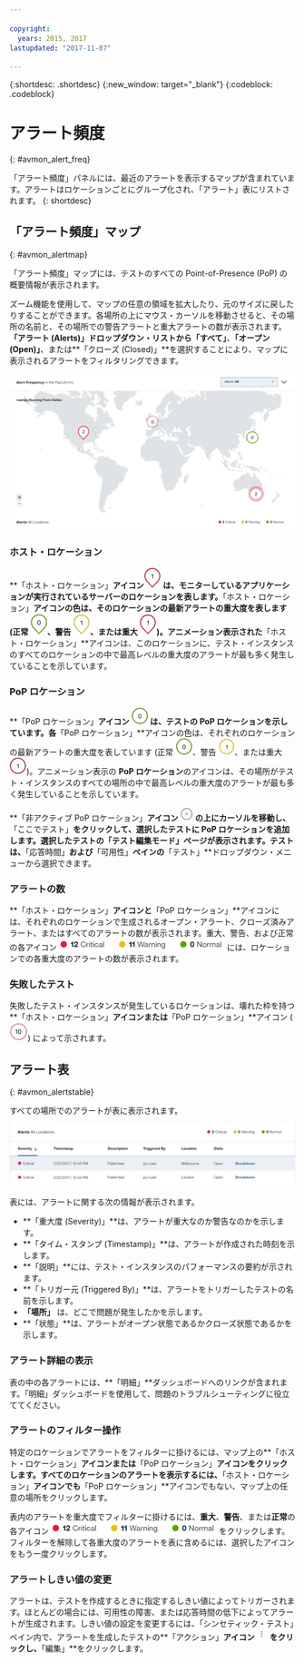 ```yaml
---

copyright:
  years: 2015, 2017
lastupdated: "2017-11-07"

---
```


{:shortdesc: .shortdesc}
{:new_window: target="_blank"}
{:codeblock: .codeblock}

# アラート頻度
{: #avmon_alert_freq}

「アラート頻度」パネルには、最近のアラートを表示するマップが含まれています。アラートはロケーションごとにグループ化され、「アラート」表にリストされます。
{: shortdesc}

## 「アラート頻度」マップ
{: #avmon_alertmap}

「アラート頻度」マップには、テストのすべての Point-of-Presence (PoP) の概要情報が表示されます。

ズーム機能を使用して、マップの任意の領域を拡大したり、元のサイズに戻したりすることができます。各場所の上にマウス・カーソルを移動させると、その場所の名前と、その場所での警告アラートと重大アラートの数が表示されます。
**「アラート (Alerts)」**ドロップダウン・リストから**「すべて」**、**「オープン (Open)」**、または**「クローズ (Closed)」**を選択することにより、マップに表示されるアラートをフィルタリングできます。


![4 つの Point-of-Presence でのテストを表示する「アラート頻度」マップ。](images/alert_freq_map2.png)

### ホスト・ロケーション
**「ホスト・ロケーション」**アイコン![「ホスト・ロケーション」アイコン。](images/icn_host_crit_whtbackground30.jpg) は、モニターしているアプリケーションが実行されているサーバーのロケーションを表します。**「ホスト・ロケーション」**アイコンの色は、そのロケーションの最新アラートの重大度を表します (正常 ![そのロケーションにアラートがないことを示す緑色の枠の「ホスト・ロケーション」アイコン。](images/icn_host_normal_whtbckgrnd_30x38.jpg)、警告 ![そのロケーションの 1 つのアラートを示す黄色の枠の「ホスト・ロケーション」アイコン。](images/icn_host_warning_whtbackground30.jpg)、または重大 ![そのロケーションの 1 つのアラートを示す赤色の枠の「ホスト・ロケーション」アイコン。](images/icn_host_crit_whtbackground30.jpg))。アニメーション表示された**「ホスト・ロケーション」**アイコンは、このロケーションに、テスト・インスタンスのすべてのロケーションの中で最高レベルの重大度のアラートが最も多く発生していることを示しています。

### PoP ロケーション
**「PoP ロケーション」**アイコン ![「PoP ロケーション・アイコン。](images/icn_pop_normal_whtbckgrnd30x30.jpg) は、テストの PoP ロケーションを示しています。各**「PoP ロケーション」**アイコンの色は、それぞれのロケーションの最新アラートの重大度を表しています (正常 ![そのロケーションにアラートがないことを示す緑色の枠の「PoP ロケーション」アイコン。](images/icn_pop_normal_whtbckgrnd30x30.jpg)、警告 ![そのロケーションの 1 つのアラートを示す黄色の枠の「PoP ロケーション」アイコン。](images/icn_pop_warning_whtbckgrnd30x30.jpg)、または重大 ![そのロケーションの 1 つのアラートを示す赤色の枠の「PoP ロケーション」アイコン。](images/icn_pop_crit_whtbckgrnd30x30.jpg))。アニメーション表示の **PoP ロケーション**のアイコンは、その場所がテスト・インスタンスのすべての場所の中で最高レベルの重大度のアラートが最も多く発生していることを示しています。


**「非アクティブ PoP ロケーション」**アイコン ![非アクティブ PoP ロケーション ](images/icn_avbl_pop.jpg) の上にカーソルを移動し、**「ここでテスト」**をクリックして、選択したテストに PoP ロケーションを追加します。選択したテストの「テスト編集モード」ページが表示されます。テストは、**「応答時間」**および**「可用性」**ペインの**「テスト」**ドロップダウン・メニューから選択できます。

<!--
Private PoP locations are represented by **Private PoP location** icons ![Private PoP location icon that indicates 2 alerts with one or more critical alerts at that location.](images/avmon_private_pop.png).
-->
### アラートの数
**「ホスト・ロケーション」**アイコンと**「PoP ロケーション」**アイコンには、それぞれのロケーションで生成されるオープン・アラート、クローズ済みアラート、またはすべてのアラートの数が表示されます。重大、警告、および正常の各アイコン ![重大、警告、および正常の各アイコン。](images/fltr_alrts_tbl.jpg) には、ロケーションでの各重大度のアラートの数が表示されます。

### 失敗したテスト
失敗したテスト・インスタンスが発生しているロケーションは、壊れた枠を持つ**「ホスト・ロケーション」**アイコンまたは**「PoP ロケーション」**アイコン (![そのロケーションでの 10 個のアラートと 1 つ以上の失敗したテストを示す、赤い枠の「PoP ロケーション」アイコン。](images/avmon_pop_fail_32x33.png)) によって示されます。

## アラート表
{: #avmon_alertstable}

すべての場所でのアラートが表に表示されます。

![すべての PoP ロケーションのアラートを示すアラート表。](images/alert_table.jpg)

表には、アラートに関する次の情報が表示されます。


-   **「重大度 (Severity)」**は、アラートが重大なのか警告なのかを示します。
-   **「タイム・スタンプ (Timestamp)」**は、アラートが作成された時刻を示します。
-   **「説明」**には、テスト・インスタンスのパフォーマンスの要約が示されます。
-   **「トリガー元 (Triggered By)」**は、アラートをトリガーしたテストの名前を示します。
-   **「場所」** は、どこで問題が発生したかを示します。
-   **「状態」**は、アラートがオープン状態であるかクローズ状態であるかを示します。

### アラート詳細の表示
表の中の各アラートには、**「明細」**ダッシュボードへのリンクが含まれます。「明細」ダッシュボードを使用して、問題のトラブルシューティングに役立ててください。

### アラートのフィルター操作
特定のロケーションでアラートをフィルターに掛けるには、マップ上の**「ホスト・ロケーション」**アイコンまたは**「PoP ロケーション」**アイコンをクリックします。すべてのロケーションのアラートを表示するには、**「ホスト・ロケーション」**アイコンでも**「PoP ロケーション」**アイコンでもない、マップ上の任意の場所をクリックします。

表内のアラートを重大度でフィルターに掛けるには、**重大**、**警告**、または**正常**の各アイコン ![重大、警告、および正常の各アイコン。](images/fltr_alrts_tbl.jpg) をクリックします。フィルターを解除して各重大度のアラートを表に含めるには、選択したアイコンをもう一度クリックします。


### アラートしきい値の変更
アラートは、テストを作成するときに指定するしきい値によってトリガーされます。ほとんどの場合には、可用性の障害、または応答時間の低下によってアラートが生成されます。しきい値の設定を変更するには、「シンセティック・テスト」ペイン内で、アラートを生成したテストの**「アクション」**アイコン ![「アクション」アイコン。](images/actions_icn_white_smll.jpg) をクリックし、**「編集」**をクリックします。
